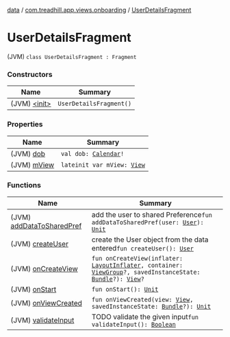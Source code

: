 [data](../../index.md) / [com.treadhill.app.views.onboarding](../index.md) / [UserDetailsFragment](./index.md)

# UserDetailsFragment

(JVM) `class UserDetailsFragment : Fragment`

### Constructors

| Name | Summary |
|---|---|
| (JVM) [&lt;init&gt;](-init-.md) | `UserDetailsFragment()` |

### Properties

| Name | Summary |
|---|---|
| (JVM) [dob](dob.md) | `val dob: `[`Calendar`](https://docs.oracle.com/javase/8/docs/api/java/util/Calendar.html)`!` |
| (JVM) [mView](m-view.md) | `lateinit var mView: `[`View`](https://developer.android.com/reference/android/view/View.html) |

### Functions

| Name | Summary |
|---|---|
| (JVM) [addDataToSharedPref](add-data-to-shared-pref.md) | add the user to shared Preference`fun addDataToSharedPref(user: `[`User`](../../com.treadhill.app.data-types/-user/index.md)`): `[`Unit`](https://kotlinlang.org/api/latest/jvm/stdlib/kotlin/-unit/index.html) |
| (JVM) [createUser](create-user.md) | create the User object from the data entered`fun createUser(): `[`User`](../../com.treadhill.app.data-types/-user/index.md) |
| (JVM) [onCreateView](on-create-view.md) | `fun onCreateView(inflater: `[`LayoutInflater`](https://developer.android.com/reference/android/view/LayoutInflater.html)`, container: `[`ViewGroup`](https://developer.android.com/reference/android/view/ViewGroup.html)`?, savedInstanceState: `[`Bundle`](https://developer.android.com/reference/android/os/Bundle.html)`?): `[`View`](https://developer.android.com/reference/android/view/View.html)`?` |
| (JVM) [onStart](on-start.md) | `fun onStart(): `[`Unit`](https://kotlinlang.org/api/latest/jvm/stdlib/kotlin/-unit/index.html) |
| (JVM) [onViewCreated](on-view-created.md) | `fun onViewCreated(view: `[`View`](https://developer.android.com/reference/android/view/View.html)`, savedInstanceState: `[`Bundle`](https://developer.android.com/reference/android/os/Bundle.html)`?): `[`Unit`](https://kotlinlang.org/api/latest/jvm/stdlib/kotlin/-unit/index.html) |
| (JVM) [validateInput](validate-input.md) | TODO validate the given input`fun validateInput(): `[`Boolean`](https://kotlinlang.org/api/latest/jvm/stdlib/kotlin/-boolean/index.html) |
